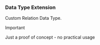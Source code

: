 ### Data Type Extension

Custom Relation Data Type.

> [!IMPORTANT]
>
> Just a proof of concept - no practical usage